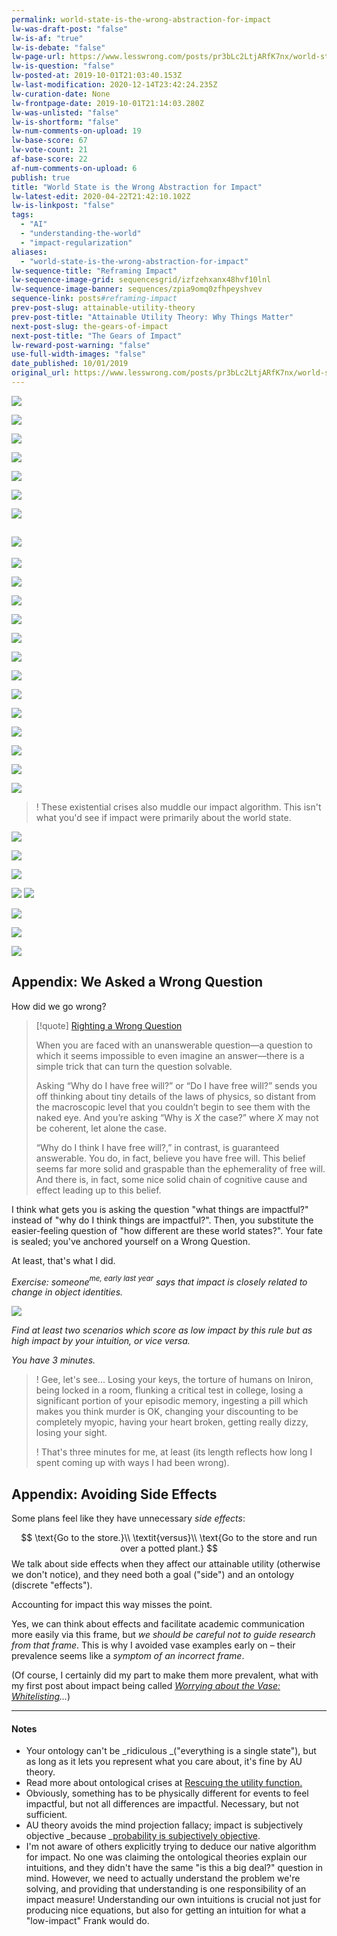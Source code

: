 ```yaml
---
permalink: world-state-is-the-wrong-abstraction-for-impact
lw-was-draft-post: "false"
lw-is-af: "true"
lw-is-debate: "false"
lw-page-url: https://www.lesswrong.com/posts/pr3bLc2LtjARfK7nx/world-state-is-the-wrong-abstraction-for-impact
lw-is-question: "false"
lw-posted-at: 2019-10-01T21:03:40.153Z
lw-last-modification: 2020-12-14T23:42:24.235Z
lw-curation-date: None
lw-frontpage-date: 2019-10-01T21:14:03.280Z
lw-was-unlisted: "false"
lw-is-shortform: "false"
lw-num-comments-on-upload: 19
lw-base-score: 67
lw-vote-count: 21
af-base-score: 22
af-num-comments-on-upload: 6
publish: true
title: "World State is the Wrong Abstraction for Impact"
lw-latest-edit: 2020-04-22T21:42:10.102Z
lw-is-linkpost: "false"
tags: 
  - "AI"
  - "understanding-the-world"
  - "impact-regularization"
aliases: 
  - "world-state-is-the-wrong-abstraction-for-impact"
lw-sequence-title: "Reframing Impact"
lw-sequence-image-grid: sequencesgrid/izfzehxanx48hvf10lnl
lw-sequence-image-banner: sequences/zpia9omq0zfhpeyshvev
sequence-link: posts#reframing-impact
prev-post-slug: attainable-utility-theory
prev-post-title: "Attainable Utility Theory: Why Things Matter"
next-post-slug: the-gears-of-impact
next-post-title: "The Gears of Impact"
lw-reward-post-warning: "false"
use-full-width-images: "false"
date_published: 10/01/2019
original_url: https://www.lesswrong.com/posts/pr3bLc2LtjARfK7nx/world-state-is-the-wrong-abstraction-for-impact
---
```

![](https://i.imgur.com/DNE5EJg.png)

![](https://i.imgur.com/bimkCyz.png)

![](https://i.imgur.com/uC0LySG.png)

![](https://i.imgur.com/64N3tKB.png )

![](https://i.imgur.com/giAuRyY.png)

![](https://i.imgur.com/Cs2jkZr.png)

![](https://i.imgur.com/mrVMkSH.png)

## ![](https://i.imgur.com/T9MnkcK.png)

![](https://i.imgur.com/dmy8BTO.png)

![](https://i.imgur.com/u0CMsnj.png)

![](https://i.imgur.com/UGMcfsy.png )

![](https://i.imgur.com/Jidk86s.png  )

![](https://i.imgur.com/6Ecn3ug.png)

![](https://i.imgur.com/YmknuEn.png)

![](https://i.imgur.com/1rVGIUj.png)

![](https://i.imgur.com/WjTqF2y.png)

![](https://i.imgur.com/LYNGAta.png)

![](https://i.imgur.com/j0pWEA1.png )

![](https://i.imgur.com/BINRNvJ.png)

![](https://i.imgur.com/C6aYsBj.png )

![](https://i.imgur.com/d9q2zBy.png)

>! These existential crises also muddle our impact algorithm. This isn't what you'd see if impact were primarily about the world state.

![](https://i.imgur.com/WjTqF2y.png)

![](https://i.imgur.com/q09LBrl.png)

![](https://i.imgur.com/zVkGE6q.png  )

![](https://i.imgur.com/GEwXYwT.png ) ![](https://i.imgur.com/CPCaLoM.png)

![](https://i.imgur.com/wLogljp.png )

![](https://i.imgur.com/tiKGyYq.png)

![](https://i.imgur.com/ZsAlmei.png)

## Appendix: We Asked a Wrong Question

How did we go wrong?

> [!quote] [Righting a Wrong Question](https://www.readthesequences.com/Righting-A-Wrong-Question)
>
> When you are faced with an unanswerable question—a question to which it seems impossible to even imagine an answer—there is a simple trick that can turn the question solvable.
>
> Asking “Why do I have free will?” or “Do I have free will?” sends you off thinking about tiny details of the laws of physics, so distant from the macroscopic level that you couldn’t begin to see them with the naked eye. And you’re asking “Why is  $X$ the case?” where $X$ may not be coherent, let alone the case.
>
> “Why do I think I have free will?,” in contrast, is guaranteed answerable. You do, in fact, believe you have free will. This belief seems far more solid and graspable than the ephemerality of free will. And there is, in fact, some nice solid chain of cognitive cause and effect leading up to this belief.


I think what gets you is asking the question "what things are impactful?" instead of "why do I think things are impactful?". Then, you substitute the easier-feeling question of "how different are these world states?". Your fate is sealed; you've anchored yourself on a Wrong Question.

At least, that's what I did.

_Exercise: someone_$^{\textit{me, early last year}}$ _says that impact is closely related to change in object identities._

![](https://i.imgur.com/pnztldk.png)

_Find at least two scenarios which score as low impact by this rule but as high impact by your intuition, or vice versa._

_You have 3 minutes._

>! Gee, let's see... Losing your keys, the torture of humans on Iniron, being locked in a room, flunking a critical test in college, losing a significant portion of your episodic memory, ingesting a pill which makes you think murder is OK, changing your discounting to be completely myopic, having your heart broken, getting really dizzy, losing your sight.
>
>! That's three minutes for me, at least (its length reflects how long I spent coming up with ways I had been wrong).

## Appendix: Avoiding Side Effects

Some plans feel like they have unnecessary _side effects_:

$$
\text{Go to the store.}\\
\textit{versus}\\ 
\text{Go to the store and run over a potted plant.}
$$
We talk about side effects when they affect our attainable utility (otherwise we don't notice), and they need both a goal ("side") and an ontology (discrete "effects").

Accounting for impact this way misses the point.

Yes, we can think about effects and facilitate academic communication more easily via this frame, but _we should be careful not to guide research from that frame_. This is why I avoided vase examples early on – their prevalence seems like a _symptom of an incorrect frame_.

(Of course, I certainly did my part to make them more prevalent, what with my first post about impact being called _[Worrying about the Vase: Whitelisting](/whitelisting-impact-measure)..._)

<hr/>


#### Notes

- Your ontology can't be _ridiculous _("everything is a single state"), but as long as it lets you represent what you care about, it's fine by AU theory.
- Read more about ontological crises at [Rescuing the utility function.](https://arbital.com/p/rescue_utility/)
- Obviously, something has to be physically different for events to feel impactful, but not all differences are impactful. Necessary, but not sufficient.
- AU theory avoids the mind projection fallacy; impact is subjectively objective _because _[probability is subjectively objective](https://www.lesswrong.com/posts/XhaKvQyHzeXdNnFKy/probability-is-subjectively-objective).
- I'm not aware of others explicitly trying to deduce our native algorithm for impact. No one was claiming the ontological theories explain our intuitions, and they didn't have the same "is this a big deal?" question in mind. However, we need to actually understand the problem we're solving, and providing that understanding is one responsibility of an impact measure! Understanding our own intuitions is crucial not just for producing nice equations, but also for getting an intuition for what a "low-impact" Frank would do.